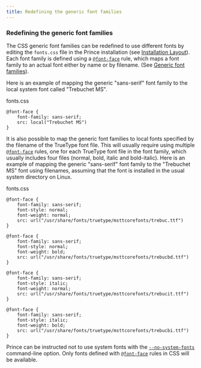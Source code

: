 ```yaml
---
title: Redefining the generic font families
---
```


### Redefining the generic font families

The CSS generic font families can be redefined to use different fonts by editing the `fonts.css` file in the Prince installation (see [Installation Layout](installation-layout.md#installation-layout)). Each font family is defined using a [`@font-face`](doc-refs.md#at-font-face) rule, which maps a font family to an actual font either by name or by filename. (See [Generic font families](fonts.md#font-families)).

Here is an example of mapping the generic "sans-serif" font family to the local system font called "Trebuchet MS".

fonts.css


    @font-face {
        font-family: sans-serif;
        src: local("Trebuchet MS")
    }

It is also possible to map the generic font families to local fonts specified by the filename of the TrueType font file. This will usually require using multiple [`@font-face`](doc-refs.md#at-font-face) rules, one for each TrueType font file in the font family, which usually includes four files (normal, bold, italic and bold-italic). Here is an example of mapping the generic "sans-serif" font family to the "Trebuchet MS" font using filenames, assuming that the font is installed in the usual system directory on Linux.

fonts.css


    @font-face {
        font-family: sans-serif;
        font-style: normal;
        font-weight: normal;
        src: url("/usr/share/fonts/truetype/msttcorefonts/trebuc.ttf")
    }

    @font-face {
        font-family: sans-serif;
        font-style: normal;
        font-weight: bold;
        src: url("/usr/share/fonts/truetype/msttcorefonts/trebucbd.ttf")
    }

    @font-face {
        font-family: sans-serif;
        font-style: italic;
        font-weight: normal;
        src: url("/usr/share/fonts/truetype/msttcorefonts/trebucit.ttf")
    }

    @font-face {
        font-family: sans-serif;
        font-style: italic;
        font-weight: bold;
        src: url("/usr/share/fonts/truetype/msttcorefonts/trebucbi.ttf")
    }

Prince can be instructed not to use system fonts with the [`--no-system-fonts`](doc-refs.md#cl-no-system-fonts) command-line option. Only fonts defined with [`@font-face`](doc-refs.md#at-font-face) rules in CSS will be available.

